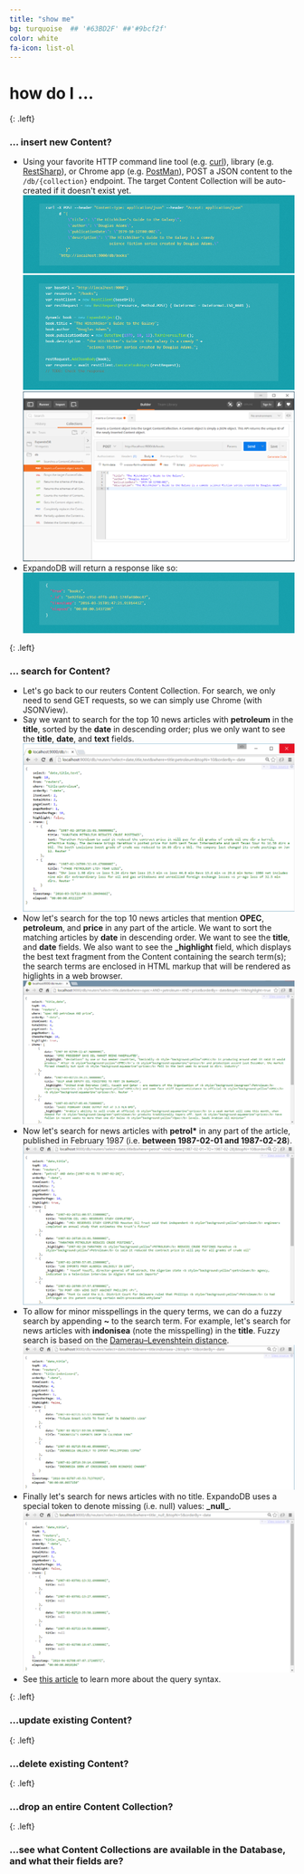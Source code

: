 ```yaml
---
title: "show me"
bg: turquoise  ## '#63BD2F' ##'#9bcf2f'
color: white
fa-icon: list-ol
---
```


# **how do I ...** 

{: .left}
### **... insert new Content?**
- Using your favorite HTTP command line tool (e.g. [curl](https://curl.haxx.se)), library (e.g. [RestSharp](http://restsharp.org/)), or Chrome app 
  (e.g. [PostMan](http://www.getpostman.com)), POST a JSON content to the `/db/{collection}` endpoint. The target Content Collection will be auto-created if it doesn't exist yet.
  ![curl Insert New](img/curl-insert-new.png)  
  ![RestSharp Insert New](img/restsharp-insert-new.png)
  ![Postman Insert New](img/postman-insert-new.png)
- ExpandoDB will return a response like so:
  ![Insert response](img/insert-response.png)  

{: .left}
### **... search for Content?**
- Let's go back to our reuters Content Collection. For search, we only need to send GET requests, so we can simply use Chrome (with JSONView).
- Say we want to search for the top 10 news articles with **petroleum** in the **title**, sorted by the **date** in descending order; 
  plus we only want to see the **title**, **date**, and **text** fields.
  ![Howto Search](img/howto-search-1.png)
- Now let's search for the top 10 news articles that mention **OPEC**, **petroleum**, and **price** in any part of the article.
  We want to sort the matching articles by **date** in descending order. We want to see the **title**, and **date** fields. We also 
  want to see the **_highlight** field, which displays the best text fragment from the Content containing the search term(s); 
  the search terms are enclosed in HTML markup that will be rendered as higlights in a web browser.     
  ![Howto Search Highlight](img/howto-search-2.png)
- Now let's search for news articles with **petrol\*** in any part of the article, published in February 1987 
  (i.e. **between 1987-02-01 and 1987-02-28**).
  ![Howto Search Date Range](img/howto-search-3.png)
- To allow for minor misspellings in the query terms, we can do a fuzzy search by appending **~** to the search term. For example, 
  let's search for news articles with **indonisea** (note the misspelling) in the **title**. Fuzzy search is based on the 
  [Damerau–Levenshtein distance](https://en.wikipedia.org/wiki/Damerau%E2%80%93Levenshtein_distance).
  ![Howto Search Fuzzy](img/howto-search-4.png) 
- Finally let's search for news articles with no title. ExpandoDB uses a special token to denote missing (i.e. null) values: **\_null\_**. 
  ![Howto Search Null](img/howto-search-5.png)
- See [this article](http://www.lucenetutorial.com/lucene-query-syntax.html) to learn more about the query syntax.  
  
{: .left}
### **...update existing Content?**

{: .left}
### **...delete existing Content?**

{: .left}
### **...drop an entire Content Collection?**

{: .left}
### **...see what Content Collections are available in the Database, and what their fields are?** 